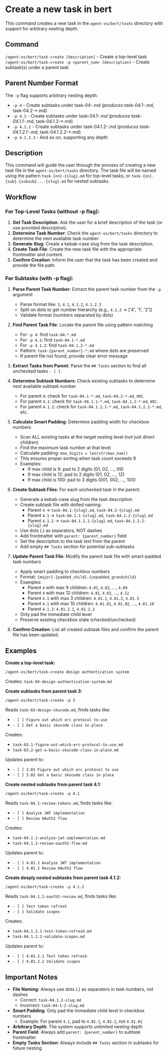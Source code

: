 
# Create a new task in bert

This command creates a new task in the `agent-os/bert/tasks` directory with support for arbitrary nesting depth.

## Command

`/agent-os/bert/task-create [description]` - Create a top-level task
`/agent-os/bert/task-create -p <parent_num> [description]` - Create subtask(s) under a parent task

## Parent Number Format

The `-p` flag supports arbitrary nesting depth:
- `-p 4` - Create subtasks under task-04-*.md (produces task-04.1-*.md, task-04.2-*.md)
- `-p 4.1` - Create subtasks under task-04.1-*.md (produces task-04.1.1-*.md, task-04.1.2-*.md)
- `-p 4.1.2` - Create subtasks under task-04.1.2-*.md (produces task-04.1.2.1-*.md, task-04.1.2.2-*.md)
- `-p 4.1.2.3` - And so on, supporting any depth

## Description

This command will guide the user through the process of creating a new task file in the `agent-os/bert/tasks` directory. The task file will be named using the pattern `task-{nn}-{slug}.md` for top-level tasks, or `task-{nn}.{sub}.{subsub}...-{slug}.md` for nested subtasks.

## Workflow

### For Top-Level Tasks (without -p flag):

1.  **Get Task Description**: Ask the user for a brief description of the task (or use provided description).
2.  **Determine Task Number**: Check the `agent-os/bert/tasks` directory to determine the next available task number.
3.  **Generate Slug**: Create a kebab-case slug from the task description.
4.  **Create Task File**: Create the new task file with the appropriate frontmatter and content.
5.  **Confirm Creation**: Inform the user that the task has been created and provide the file path.

### For Subtasks (with -p flag):

1.  **Parse Parent Task Number**: Extract the parent task number from the `-p` argument
    - Parse format like: `3`, `4.1`, `4.1.2`, `4.1.2.3`
    - Split on dots to get number hierarchy (e.g., `4.1.2` → ['4', '1', '2'])
    - Validate format (numbers separated by dots)

2.  **Find Parent Task File**: Locate the parent file using pattern matching
    - For `-p 4`: find `task-04-*.md`
    - For `-p 4.1`: find `task-04.1-*.md`
    - For `-p 4.1.2`: find `task-04.1.2-*.md`
    - Pattern: `task-{parent_number}-*.md` where dots are preserved
    - If parent file not found, provide clear error message

3.  **Extract Tasks from Parent**: Parse the `## Tasks` section to find all unchecked tasks `- [ ]`.

4.  **Determine Subtask Numbers**: Check existing subtasks to determine next available subtask number
    - For parent `4`: check for `task-04.1-*.md`, `task-04.2-*.md`, etc.
    - For parent `4.1`: check for `task-04.1.1-*.md`, `task-04.1.2-*.md`, etc.
    - For parent `4.1.2`: check for `task-04.1.2.1-*.md`, `task-04.1.2.2-*.md`, etc.

5.  **Calculate Smart Padding**: Determine padding width for checkbox numbers
    - Scan ALL existing tasks at the target nesting level (not just direct children)
    - Find the maximum task number at that level
    - Calculate padding: `max_digits = len(str(max_num))`
    - This ensures proper sorting when task count exceeds 9
    - Examples:
      - If max child is 9: pad to 2 digits (01, 02, ..., 09)
      - If max child is 12: pad to 2 digits (01, 02, ..., 12)
      - If max child is 100: pad to 3 digits (001, 002, ..., 100)

6.  **Create Subtask Files**: For each unchecked task in the parent:
    - Generate a kebab-case slug from the task description
    - Create subtask file with dotted naming:
      - Parent `4` → `task-04.1-{slug}.md`, `task-04.2-{slug}.md`
      - Parent `4.1` → `task-04.1.1-{slug}.md`, `task-04.1.2-{slug}.md`
      - Parent `4.1.2` → `task-04.1.2.1-{slug}.md`, `task-04.1.2.2-{slug}.md`
    - Use dots (.) as separators, NOT dashes
    - Add frontmatter with `parent: {parent_number}` field
    - Set the description to the task text from the parent
    - Add empty `## Tasks` section for potential sub-subtasks

7.  **Update Parent Task File**: Modify the parent task file with smart-padded task numbers
    - Apply smart padding to checkbox numbers
    - Format: `{major}.{padded_child}.{unpadded_grandchild}`
    - Examples:
      - Parent `4` with max 9 children: `4.01`, `4.02`, ..., `4.09`
      - Parent `4` with max 12 children: `4.01`, `4.02`, ..., `4.12`
      - Parent `4.1` with max 3 children: `4.01.1`, `4.01.2`, `4.01.3`
      - Parent `4.1` with max 10 children: `4.01.01`, `4.01.02`, ..., `4.01.10`
      - Parent `4.1.2`: `4.01.2.1`, `4.01.2.2`
    - Only pad the immediate child level
    - Preserve existing checkbox state (checked/unchecked)

8.  **Confirm Creation**: List all created subtask files and confirm the parent file has been updated.

## Examples

**Create a top-level task:**
```
/agent-os/bert/task-create design authentication system
```
Creates: `task-04-design-authentication-system.md`

**Create subtasks from parent task 3:**
```
/agent-os/bert/task-create -p 3
```
Reads `task-03-design-skucode.md`, finds tasks like:
- `- [ ] Figure out which erc protocol to use`
- `- [ ] Get a basic skucode class in place`

Creates:
- `task-03.1-figure-out-which-erc-protocol-to-use.md`
- `task-03.2-get-a-basic-skucode-class-in-place.md`

Updates parent to:
- `- [ ] 3.01 Figure out which erc protocol to use`
- `- [ ] 3.02 Get a basic skucode class in place`

**Create nested subtasks from parent task 4.1:**
```
/agent-os/bert/task-create -p 4.1
```
Reads `task-04.1-review-tokens.md`, finds tasks like:
- `- [ ] Analyze JWT implementation`
- `- [ ] Review OAuth2 flow`

Creates:
- `task-04.1.1-analyze-jwt-implementation.md`
- `task-04.1.2-review-oauth2-flow.md`

Updates parent to:
- `- [ ] 4.01.1 Analyze JWT implementation`
- `- [ ] 4.01.2 Review OAuth2 flow`

**Create deeply nested subtasks from parent task 4.1.2:**
```
/agent-os/bert/task-create -p 4.1.2
```
Reads `task-04.1.2-oauth2-review.md`, finds tasks like:
- `- [ ] Test token refresh`
- `- [ ] Validate scopes`

Creates:
- `task-04.1.2.1-test-token-refresh.md`
- `task-04.1.2.2-validate-scopes.md`

Updates parent to:
- `- [ ] 4.01.2.1 Test token refresh`
- `- [ ] 4.01.2.2 Validate scopes`

## Important Notes

- **File Naming**: Always use dots (.) as separators in task numbers, not dashes
  - Correct: `task-04.1.2-slug.md`
  - Incorrect: `task-04-1-2-slug.md`
- **Smart Padding**: Only pad the immediate child level in checkbox numbers
  - Example: For parent `4.1`, pad to `4.01.1`, `4.01.2`, not `4.01.01`
- **Arbitrary Depth**: The system supports unlimited nesting depth
- **Parent Field**: Always add `parent: {parent_number}` to subtask frontmatter
- **Empty Tasks Section**: Always include `## Tasks` section in subtasks for future nesting
